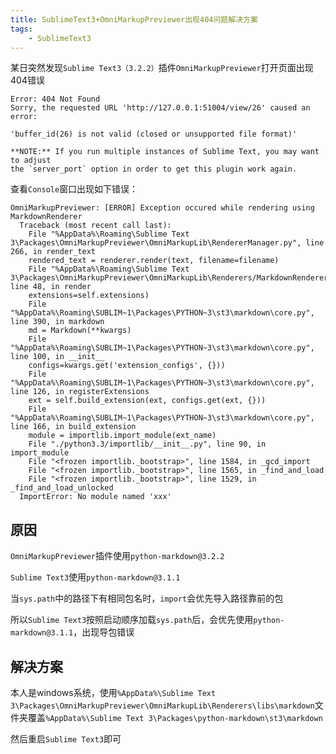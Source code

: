 ```yaml
---
title: SublimeText3+OmniMarkupPreviewer出现404问题解决方案
tags: 
    - SublimeText3
---
```


某日突然发现`Sublime Text3（3.2.2）`插件`OmniMarkupPreviewer`打开页面出现404错误
```
Error: 404 Not Found
Sorry, the requested URL 'http://127.0.0.1:51004/view/26' caused an error:

'buffer_id(26) is not valid (closed or unsupported file format)'

**NOTE:** If you run multiple instances of Sublime Text, you may want to adjust
the `server_port` option in order to get this plugin work again.
```

查看`Console`窗口出现如下错误：
```
OmniMarkupPreviewer: [ERROR] Exception occured while rendering using MarkdownRenderer
  Traceback (most recent call last):
    File "%AppData%\Roaming\Sublime Text 3\Packages\OmniMarkupPreviewer\OmniMarkupLib\RendererManager.py", line 266, in render_text
    rendered_text = renderer.render(text, filename=filename)
    File "%AppData%\Roaming\Sublime Text 3\Packages\OmniMarkupPreviewer\OmniMarkupLib\Renderers/MarkdownRenderer.py", line 48, in render
    extensions=self.extensions)
    File "%AppData%\Roaming\SUBLIM~1\Packages\PYTHON~3\st3\markdown\core.py", line 390, in markdown
    md = Markdown(**kwargs)
    File "%AppData%\Roaming\SUBLIM~1\Packages\PYTHON~3\st3\markdown\core.py", line 100, in __init__
    configs=kwargs.get('extension_configs', {}))
    File "%AppData%\Roaming\SUBLIM~1\Packages\PYTHON~3\st3\markdown\core.py", line 126, in registerExtensions
    ext = self.build_extension(ext, configs.get(ext, {}))
    File "%AppData%\Roaming\SUBLIM~1\Packages\PYTHON~3\st3\markdown\core.py", line 166, in build_extension
    module = importlib.import_module(ext_name)
    File "./python3.3/importlib/__init__.py", line 90, in import_module
    File "<frozen importlib._bootstrap>", line 1584, in _gcd_import
    File "<frozen importlib._bootstrap>", line 1565, in _find_and_load
    File "<frozen importlib._bootstrap>", line 1529, in _find_and_load_unlocked
  ImportError: No module named 'xxx'
```

## 原因
`OmniMarkupPreviewer`插件使用`python-markdown@3.2.2`

`Sublime Text3`使用`python-markdown@3.1.1`

当`sys.path`中的路径下有相同包名时，`import`会优先导入路径靠前的包

所以`Sublime Text3`按照启动顺序加载`sys.path`后，会优先使用`python-markdown@3.1.1`，出现导包错误

## 解决方案
本人是windows系统，使用`%AppData%\Sublime Text 3\Packages\OmniMarkupPreviewer\OmniMarkupLib\Renderers\libs\markdown`文件夹覆盖`%AppData%\Sublime Text 3\Packages\python-markdown\st3\markdown`

然后重启`Sublime Text3`即可